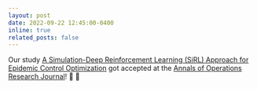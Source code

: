 ```yaml
---
layout: post
date: 2022-09-22 12:45:00-0400
inline: true
related_posts: false
---
```


Our study [A Simulation-Deep Reinforcement Learning (SiRL) Approach for Epidemic Control Optimization](https://link.springer.com/article/10.1007/s10479-022-04926-7) got accepted at the [Annals of Operations Research Journal](https://link.springer.com/journal/10479)! :tada: :tada: